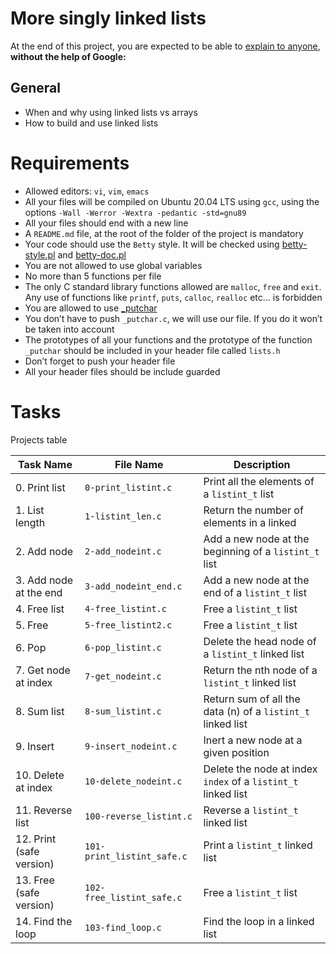 # More singly linked lists
At the end of this project, you are expected to be able to [explain to anyone](https://fs.blog/feynman-learning-technique/?fbclid=IwAR2K5_BGPVo0QjJXkOIIqNsqcXK4lTskPWJvA0asKQIGtCPWaQBdKmj1Ztg), 
**without the help of Google:**

## General
* When and why using linked lists vs arrays
* How to build and use linked lists

# Requirements
* Allowed editors: `vi`, `vim`, `emacs`
* All your files will be compiled on Ubuntu 20.04 LTS using `gcc`, using the options `-Wall -Werror -Wextra -pedantic -std=gnu89`
* All your files should end with a new line
* A `README.md` file, at the root of the folder of the project is mandatory
* Your code should use the `Betty` style. It will be checked using [betty-style.pl](https://github.com/holbertonschool/Betty/blob/master/betty-style.pl) and [betty-doc.pl](https://github.com/holbertonschool/Betty/blob/master/betty-doc.pl)
* You are not allowed to use global variables
* No more than 5 functions per file
* The only C standard library functions allowed are `malloc`, `free` and `exit`. Any use of functions like `printf`, `puts`, `calloc`, `realloc` etc… is forbidden
* You are allowed to use [_putchar](https://github.com/holbertonschool/_putchar.c/blob/master/_putchar.c)
* You don’t have to push `_putchar.c`, we will use our file. If you do it won’t be taken into account
* The prototypes of all your functions and the prototype of the function `_putchar` should be included in your header file called `lists.h`
* Don’t forget to push your header file
* All your header files should be include guarded

# Tasks
Projects table

| Task Name  | File Name | Description |
| --------------- | ------------------------------ |---------------------------------------------------------------|
| 0. Print list  | `0-print_listint.c`  | Print all the elements of a `listint_t` list |
| 1. List length | `1-listint_len.c` | Return the number of elements in a linked |
| 2. Add node | `2-add_nodeint.c` | Add a new node at the beginning of a `listint_t` list |
| 3. Add node at the end | `3-add_nodeint_end.c` | Add a new node at the end of a `listint_t` list |
| 4. Free list | `4-free_listint.c` | Free a `listint_t` list |
| 5. Free | `5-free_listint2.c` | Free a `listint_t` list |
| 6. Pop | `6-pop_listint.c` | Delete the head node of a `listint_t` linked list |
| 7. Get node at index | `7-get_nodeint.c` | Return the nth node of a `listint_t` linked list |
| 8. Sum list | `8-sum_listint.c` | Return sum of all the data (n) of a `listint_t` linked list |
| 9. Insert | `9-insert_nodeint.c` | Inert a new node at a given position |
| 10. Delete at index | `10-delete_nodeint.c` | Delete the node at index `index` of a `listint_t` linked list |
| 11. Reverse list | `100-reverse_listint.c` | Reverse a `listint_t` linked list |
| 12. Print (safe version) | `101-print_listint_safe.c` | Print a `listint_t` linked list |
| 13. Free (safe version) | `102-free_listint_safe.c` | Free a `listint_t` list |
| 14. Find the loop | `103-find_loop.c` | Find the loop in a linked list |
